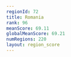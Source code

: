 ```yaml
---
regionId: 72
title: Romania
rank: 96
meanScore: 69.11
globalMeanScore: 69.21
numRegions: 220
layout: region_score
---
```

